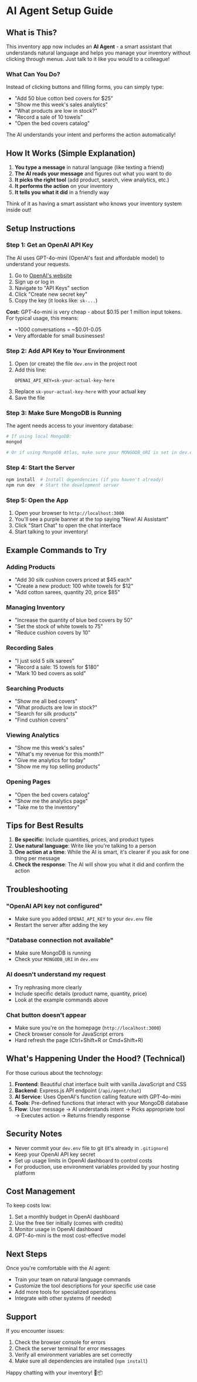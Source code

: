 # AI Agent Setup Guide

## What is This?

This inventory app now includes an **AI Agent** - a smart assistant that understands natural language and helps you manage your inventory without clicking through menus. Just talk to it like you would to a colleague!

### What Can You Do?

Instead of clicking buttons and filling forms, you can simply type:
- "Add 50 blue cotton bed covers for $25"
- "Show me this week's sales analytics"
- "What products are low in stock?"
- "Record a sale of 10 towels"
- "Open the bed covers catalog"

The AI understands your intent and performs the action automatically!

## How It Works (Simple Explanation)

1. **You type a message** in natural language (like texting a friend)
2. **The AI reads your message** and figures out what you want to do
3. **It picks the right tool** (add product, search, view analytics, etc.)
4. **It performs the action** on your inventory
5. **It tells you what it did** in a friendly way

Think of it as having a smart assistant who knows your inventory system inside out!

## Setup Instructions

### Step 1: Get an OpenAI API Key

The AI uses GPT-4o-mini (OpenAI's fast and affordable model) to understand your requests.

1. Go to [OpenAI's website](https://platform.openai.com/)
2. Sign up or log in
3. Navigate to "API Keys" section
4. Click "Create new secret key"
5. Copy the key (it looks like: `sk-...`)

**Cost:** GPT-4o-mini is very cheap - about $0.15 per 1 million input tokens. For typical usage, this means:
- ~1000 conversations = ~$0.01-0.05
- Very affordable for small businesses!

### Step 2: Add API Key to Your Environment

1. Open (or create) the file `dev.env` in the project root
2. Add this line:
   ```
   OPENAI_API_KEY=sk-your-actual-key-here
   ```
3. Replace `sk-your-actual-key-here` with your actual key
4. Save the file

### Step 3: Make Sure MongoDB is Running

The agent needs access to your inventory database:

```bash
# If using local MongoDB:
mongod

# Or if using MongoDB Atlas, make sure your MONGODB_URI is set in dev.env
```

### Step 4: Start the Server

```bash
npm install  # Install dependencies (if you haven't already)
npm run dev  # Start the development server
```

### Step 5: Open the App

1. Open your browser to `http://localhost:3000`
2. You'll see a purple banner at the top saying "New! AI Assistant"
3. Click "Start Chat" to open the chat interface
4. Start talking to your inventory!

## Example Commands to Try

### Adding Products
- "Add 30 silk cushion covers priced at $45 each"
- "Create a new product: 100 white towels for $12"
- "Add cotton sarees, quantity 20, price $85"

### Managing Inventory
- "Increase the quantity of blue bed covers by 50"
- "Set the stock of white towels to 75"
- "Reduce cushion covers by 10"

### Recording Sales
- "I just sold 5 silk sarees"
- "Record a sale: 15 towels for $180"
- "Mark 10 bed covers as sold"

### Searching Products
- "Show me all bed covers"
- "What products are low in stock?"
- "Search for silk products"
- "Find cushion covers"

### Viewing Analytics
- "Show me this week's sales"
- "What's my revenue for this month?"
- "Give me analytics for today"
- "Show me my top selling products"

### Opening Pages
- "Open the bed covers catalog"
- "Show me the analytics page"
- "Take me to the inventory"

## Tips for Best Results

1. **Be specific**: Include quantities, prices, and product types
2. **Use natural language**: Write like you're talking to a person
3. **One action at a time**: While the AI is smart, it's clearer if you ask for one thing per message
4. **Check the response**: The AI will show you what it did and confirm the action

## Troubleshooting

### "OpenAI API key not configured"
- Make sure you added `OPENAI_API_KEY` to your `dev.env` file
- Restart the server after adding the key

### "Database connection not available"
- Make sure MongoDB is running
- Check your `MONGODB_URI` in `dev.env`

### AI doesn't understand my request
- Try rephrasing more clearly
- Include specific details (product name, quantity, price)
- Look at the example commands above

### Chat button doesn't appear
- Make sure you're on the homepage (`http://localhost:3000`)
- Check browser console for JavaScript errors
- Hard refresh the page (Ctrl+Shift+R or Cmd+Shift+R)

## What's Happening Under the Hood? (Technical)

For those curious about the technology:

1. **Frontend**: Beautiful chat interface built with vanilla JavaScript and CSS
2. **Backend**: Express.js API endpoint (`/api/agent/chat`)
3. **AI Service**: Uses OpenAI's function calling feature with GPT-4o-mini
4. **Tools**: Pre-defined functions that interact with your MongoDB database
5. **Flow**: User message → AI understands intent → Picks appropriate tool → Executes action → Returns friendly response

## Security Notes

- Never commit your `dev.env` file to git (it's already in `.gitignore`)
- Keep your OpenAI API key secret
- Set up usage limits in OpenAI dashboard to control costs
- For production, use environment variables provided by your hosting platform

## Cost Management

To keep costs low:
1. Set a monthly budget in OpenAI dashboard
2. Use the free tier initially (comes with credits)
3. Monitor usage in OpenAI dashboard
4. GPT-4o-mini is the most cost-effective model

## Next Steps

Once you're comfortable with the AI agent:
- Train your team on natural language commands
- Customize the tool descriptions for your specific use case
- Add more tools for specialized operations
- Integrate with other systems (if needed)

## Support

If you encounter issues:
1. Check the browser console for errors
2. Check the server terminal for error messages
3. Verify all environment variables are set correctly
4. Make sure all dependencies are installed (`npm install`)

Happy chatting with your inventory! 🤖📦

